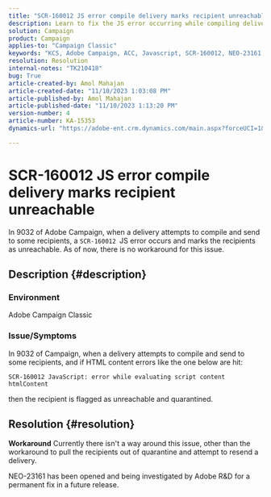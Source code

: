 ```yaml
---
title: "SCR-160012 JS error compile delivery marks recipient unreachable"
description: Learn to fix the JS error occurring while compiling delivery for recipients in Adobe Campaign Classic. No workaround available for this issue as of now.
solution: Campaign
product: Campaign
applies-to: "Campaign Classic"
keywords: "KCS, Adobe Campaign, ACC, Javascript, SCR-160012, NEO-23161, Adobe Campaign Classic, error, compiling delivery for recipients, recipient marked unreachable"
resolution: Resolution
internal-notes: "TK210418"
bug: True
article-created-by: Amol Mahajan
article-created-date: "11/10/2023 1:03:08 PM"
article-published-by: Amol Mahajan
article-published-date: "11/10/2023 1:13:20 PM"
version-number: 4
article-number: KA-15353
dynamics-url: "https://adobe-ent.crm.dynamics.com/main.aspx?forceUCI=1&pagetype=entityrecord&etn=knowledgearticle&id=df5c777b-c97f-ee11-8179-6045bd006b25"

---
```

# SCR-160012 JS error compile delivery marks recipient unreachable


In 9032 of Adobe Campaign, when a delivery attempts to compile and send to some recipients, a `SCR-160012 `JS error occurs and marks the recipients as unreachable. As of now, there is no workaround for this issue.

## Description {#description}


### <b>Environment</b>

Adobe Campaign Classic



### <b>Issue/Symptoms</b>

In 9032 of Campaign, when a delivery attempts to compile and send to some recipients, and if HTML content errors like the one below are hit:


```
SCR-160012 JavaScript: error while evaluating script content htmlContent
```


then the recipient is flagged as unreachable and quarantined.


## Resolution {#resolution}

<b>Workaround</b>
Currently there isn't a way around this issue, other than the workaround to pull the recipients out of quarantine and attempt to resend a delivery.

NEO-23161 has been opened and being investigated by Adobe R&D for a permanent fix in a future release.
